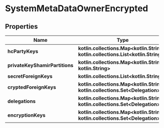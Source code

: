 
# SystemMetaDataOwnerEncrypted

## Properties
Name | Type | Description | Notes
------------ | ------------- | ------------- | -------------
**hcPartyKeys** | **kotlin.collections.Map&lt;kotlin.String, kotlin.collections.List&lt;kotlin.String&gt;&gt;** |  |
**privateKeyShamirPartitions** | **kotlin.collections.Map&lt;kotlin.String, kotlin.String&gt;** |  |
**secretForeignKeys** | **kotlin.collections.List&lt;kotlin.String&gt;** |  |
**cryptedForeignKeys** | **kotlin.collections.Map&lt;kotlin.String, kotlin.collections.Set&lt;Delegation&gt;&gt;** |  |
**delegations** | **kotlin.collections.Map&lt;kotlin.String, kotlin.collections.Set&lt;Delegation&gt;&gt;** |  |
**encryptionKeys** | **kotlin.collections.Map&lt;kotlin.String, kotlin.collections.Set&lt;Delegation&gt;&gt;** |  |
